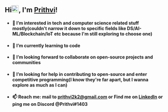 ## Hi<img src="https://raw.githubusercontent.com/TheDudeThatCode/TheDudeThatCode/master/Assets/Hi.gif" alt="wav_hello" width="22" height="22"/>, I'm [Prithvi](https://prithvi2k2.github.io/)!


- #### 🔭 I’m interested in tech and computer science related stuff mostly(couldn't narrow it down to specific fields like DS/AI-ML/Blockchain/IoT etc because I'm still exploring to choose one)
- #### 🌱 I’m currently learning to code
- #### 👯 I’m looking forward to collaborate on open-source projects and communities
- #### 🤔 I’m looking for help in contributing to open-source and enter competitive programming(I know they're far apart, but I wanna explore as much as I can)
- #### 📫 Reach me: mail to prithvi2k2@gmail.com or Find me on [LinkedIn](https://www.linkedin.com/in/prithvi2k2/) or ping me on Discord @**Prithvi#1403**
